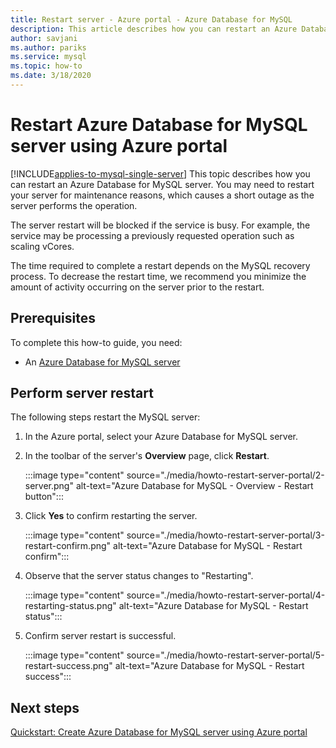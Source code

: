 ```yaml
---
title: Restart server - Azure portal - Azure Database for MySQL
description: This article describes how you can restart an Azure Database for MySQL server using the Azure portal.
author: savjani
ms.author: pariks
ms.service: mysql
ms.topic: how-to
ms.date: 3/18/2020
---
```


# Restart Azure Database for MySQL server using Azure portal

[!INCLUDE[applies-to-mysql-single-server](includes/applies-to-mysql-single-server.md)]
This topic describes how you can restart an Azure Database for MySQL server. You may need to restart your server for maintenance reasons, which causes a short outage as the server performs the operation.

The server restart will be blocked if the service is busy. For example, the service may be processing a previously requested operation such as scaling vCores.

The time required to complete a restart depends on the MySQL recovery process. To decrease the restart time, we recommend you minimize the amount of activity occurring on the server prior to the restart.

## Prerequisites
To complete this how-to guide, you need:
- An [Azure Database for MySQL server](quickstart-create-mysql-server-database-using-azure-portal.md)

## Perform server restart

The following steps restart the MySQL server:

1. In the Azure portal, select your Azure Database for MySQL server.

2. In the toolbar of the server's **Overview** page, click **Restart**.

   :::image type="content" source="./media/howto-restart-server-portal/2-server.png" alt-text="Azure Database for MySQL - Overview - Restart button":::

3. Click **Yes** to confirm restarting the server.

   :::image type="content" source="./media/howto-restart-server-portal/3-restart-confirm.png" alt-text="Azure Database for MySQL - Restart confirm":::

4. Observe that the server status changes to "Restarting".

   :::image type="content" source="./media/howto-restart-server-portal/4-restarting-status.png" alt-text="Azure Database for MySQL - Restart status":::

5. Confirm server restart is successful.

   :::image type="content" source="./media/howto-restart-server-portal/5-restart-success.png" alt-text="Azure Database for MySQL - Restart success":::

## Next steps

[Quickstart: Create Azure Database for MySQL server using Azure portal](./quickstart-create-mysql-server-database-using-azure-portal.md)
